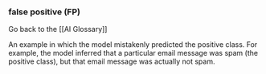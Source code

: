 ### false positive (FP)

Go back to the [[AI Glossary]]


An example in which the model mistakenly predicted the positive class. For example, the model inferred that a particular email message was spam (the positive class), but that email message was actually not spam.


